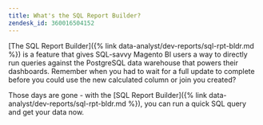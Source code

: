 ```yaml
---
title: What's the SQL Report Builder?
zendesk_id: 360016504152
---
```


[The SQL Report Builder]({% link data-analyst/dev-reports/sql-rpt-bldr.md %}) is a feature that gives SQL-savvy Magento BI users a way to directly run queries against the PostgreSQL data warehouse that powers their dashboards. Remember when you had to wait for a full update to complete before you could use the new calculated column or join you created?

Those days are gone - with the [SQL Report Builder]({% link data-analyst/dev-reports/sql-rpt-bldr.md %}), you can run a quick SQL query and get your data now.
